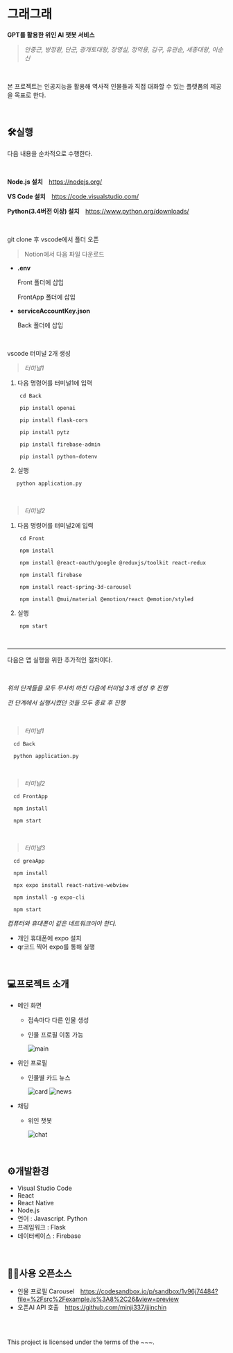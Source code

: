 # 그래그래
**GPT를 활용한 위인 AI 챗봇 서비스**

>*안중근, 방정환, 단군, 광개토대왕, 장영실, 정약용, 김구, 유관순, 세종대왕, 이순신*
<br/>

본 프로젝트는 인공지능을 활용해 역사적 인물들과 직접 대화할 수 있는 플랫폼의 제공을 목표로 한다.

<br/>

## 🛠실행
다음 내용을 순차적으로 수행한다.

<br/>

**Node.js 설치** <https://nodejs.org/>

**VS Code 설치** <https://code.visualstudio.com/>

**Python(3.4버전 이상) 설치** <https://www.python.org/downloads/>

<br/>

git clone 후 vscode에서 폴더 오픈

>Notion에서 다음 파일 다운로드
* **.env**
  
  Front 폴더에 삽입

  FrontApp 폴더에 삽입

* **serviceAccountKey.json**

  Back 폴더에 삽입

<br/>

vscode 터미널 2개 생성
> *터미널1*

1. 다음 명령어를 터미널1에 입력
```
    cd Back
   
    pip install openai
   
    pip install flask-cors
   
    pip install pytz

    pip install firebase-admin

    pip install python-dotenv
```
   
2. 실행

```
   python application.py
```

<br/>

> *터미널2*

 1. 다음 명령어를 터미널2에 입력

```
    cd Front
    
    npm install
    
    npm install @react-oauth/google @reduxjs/toolkit react-redux
    
    npm install firebase
    
    npm install react-spring-3d-carousel
    
    npm install @mui/material @emotion/react @emotion/styled
```
    
 2. 실행

```
    npm start
```

<br/>

***

다음은 앱 실행을 위한 추가적인 절차이다.

<br/>

*위의 단계들을 모두 무사히 마친 다음에 터미널 3개 생성 후 진행*

*전 단계에서 실행시켰던 것들 모두 종료 후 진행*

<br/>

> *터미널1*

```
  cd Back

  python application.py
```

<br/>

> *터미널2*
```
  cd FrontApp

  npm install

  npm start
```

<br/>

> *터미널3*

```
  cd greaApp

  npm install

  npx expo install react-native-webview

  npm install -g expo-cli

  npm start
```

  *컴퓨터와 휴대폰이 같은 네트워크여야 한다.*

  * 개인 휴대폰에 expo 설치
  * qr코드 찍어 expo를 통해 실행

<br/>

## 💻프로젝트 소개
* 메인 화면
   * 접속마다 다른 인물 생성
   * 인물 프로필 이동 가능
     
     ![main](https://github.com/PSangYun/graegrae/blob/main/main.png)

* 위인 프로필
  * 인물별 카드 뉴스
    
    ![card](https://github.com/PSangYun/graegrae/blob/main/card.png)
    ![news](https://github.com/PSangYun/graegrae/blob/main/news.png)

* 채팅
  * 위인 챗봇
    
    ![chat](https://github.com/PSangYun/graegrae/blob/main/chat.png)

<br/>

## ⚙개발환경
* Visual Studio Code
* React
* React Native
* Node.js
* 언어 : Javascript. Python
* 프레임워크 : Flask
* 데이터베이스 : Firebase

<br/>

## 👨‍💻사용 오픈소스
* 인물 프로필 Carousel <https://codesandbox.io/p/sandbox/1v96j74484?file=%2Fsrc%2Fexample.js%3A8%2C26&view=preview>
* 오픈AI API 호출 <https://github.com/minji337/jjinchin>

<br/><br/>

This project is licensed under the terms of the ~~~.

